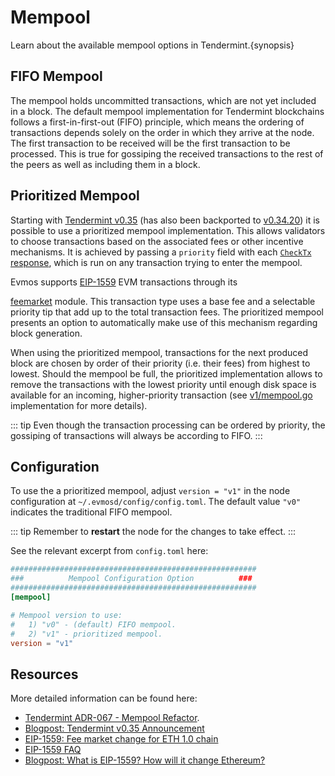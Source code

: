 <!--
order: 5
-->

# Mempool

Learn about the available mempool options in Tendermint.{synopsis}

## FIFO Mempool

The mempool holds uncommitted transactions, which are not yet included in a
block. The default mempool implementation for Tendermint blockchains follows a
first-in-first-out (FIFO) principle, which means the ordering of transactions
depends solely on the order in which they arrive at the node. The first
transaction to be received will be the first transaction to be processed. This
is true for gossiping the received transactions to the rest of the peers as well
as including them in a block.

## Prioritized Mempool

Starting with
[Tendermint v0.35](https://github.com/tendermint/tendermint/blob/v0.35.0/CHANGELOG.md)
(has also been backported to
[v0.34.20](https://github.com/tendermint/tendermint/blob/17c94bb0dcb354c57f49cdcd1e62f4742752c803/UPGRADING.md?plain=1#L54))
it is possible to use a prioritized mempool implementation. This allows
validators to choose transactions based on the associated fees or other
incentive mechanisms. It is achieved by passing a `priority` field with each
[`CheckTx` response](https://github.com/tendermint/tendermint/blob/17c94bb0dcb354c57f49cdcd1e62f4742752c803/proto/tendermint/abci/types.proto#L234),
which is run on any transaction trying to enter the mempool.

Evmos supports
[EIP-1559](https://eips.ethereum.org/EIPS/eip-1559#simple-summary) EVM
transactions through its

<!-- markdown-link-check-disable-next-line -->

[feemarket](../../modules/feemarket/01_concepts.md) module. This transaction
type uses a base fee and a selectable priority tip that add up to the total
transaction fees. The prioritized mempool presents an option to automatically
make use of this mechanism regarding block generation.

When using the prioritized mempool, transactions for the next produced block are
chosen by order of their priority (i.e. their fees) from highest to lowest.
Should the mempool be full, the prioritized implementation allows to remove the
transactions with the lowest priority until enough disk space is available for
an incoming, higher-priority transaction (see
[v1/mempool.go](https://github.com/tendermint/tendermint/blob/17c94bb0dcb354c57f49cdcd1e62f4742752c803/mempool/v1/mempool.go#L505C2-L576)
implementation for more details).

::: tip Even though the transaction processing can be ordered by priority, the
gossiping of transactions will always be according to FIFO. :::

## Configuration

To use the a prioritized mempool, adjust `version = "v1"` in the node
configuration at `~/.evmosd/config/config.toml`. The default value `"v0"`
indicates the traditional FIFO mempool.

::: tip Remember to **restart** the node for the changes to take effect. :::

See the relevant excerpt from `config.toml` here:

```toml
#######################################################
###          Mempool Configuration Option          ###
#######################################################
[mempool]

# Mempool version to use:
#   1) "v0" - (default) FIFO mempool.
#   2) "v1" - prioritized mempool.
version = "v1"
```

## Resources

More detailed information can be found here:

*   [Tendermint ADR-067 - Mempool Refactor](https://github.com/tendermint/tendermint/blob/main/docs/architecture/adr-067-mempool-refactor.md).
*   [Blogpost: Tendermint v0.35 Announcement](https://medium.com/tendermint/tendermint-v0-35-introduces-prioritized-mempool-a-makeover-to-the-peer-to-peer-network-more-61eea6ec572d)
*   [EIP-1559: Fee market change for ETH 1.0 chain](https://eips.ethereum.org/EIPS/eip-1559)
*   [EIP-1559 FAQ](https://notes.ethereum.org/@vbuterin/eip-1559-faq)
*   [Blogpost: What is EIP-1559? How will it change Ethereum?](https://consensys.net/blog/quorum/what-is-eip-1559-how-will-it-change-ethereum/)
